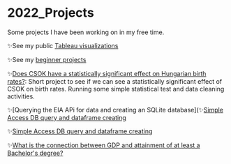 # 2022_Projects

Some projects I have been working on in my free time.

✨See my public [Tableau visualizations](https://public.tableau.com/profile/nikoletta.szab.#!/)

✨See my [beginner projects](https://github.com/flitteriefie/portfoliobyNiki/blob/master/README.md)



✨[Does CSOK have a statistically significant effect on Hungarian birth rates?](https://github.com/flitteriefie/2022_Projects/blob/main/Hypothesis%20Testing%20for%20CSOK.ipynb):
Short project to see if we can see a statistically significant effect of CSOK on birth rates. Running some simple statistical test and data cleaning activities.

✨[Querying the EIA APi for data and creating an SQLite database](✨[Simple Access DB query and dataframe creating](https://github.com/flitteriefie/2022_Projects/blob/main/Natural%20Gas%20Prices.ipynb)

✨[Simple Access DB query and dataframe creating](https://github.com/flitteriefie/2022_Projects/blob/main/Acces_Connection.ipynb)

✨[What is the connection between GDP and attainment of at least a Bachelor's degree?](https://github.com/flitteriefie/2022_Projects/blob/main/GDP%20and%20Bachelor's.ipynb)


